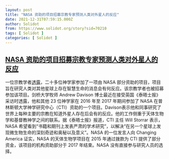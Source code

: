 ```yaml
---
layout: post
title: "NASA 资助的项目招募宗教专家预测人类对外星人的反应"
date: 2021-12-31T07:59:15.000Z
author: Solidot
from: https://www.solidot.org/story?sid=70210
tags: [ Solidot ]
categories: [ Solidot ]
---
```

<!--1640937555000-->
[NASA 资助的项目招募宗教专家预测人类对外星人的反应](https://www.solidot.org/story?sid=70210)
------

<div>
一位宗教学者<a href="https://thehill.com/changing-america/enrichment/arts-culture/587480-nasa-hired-religious-experts-to-predict-how-humans">透露</a>，二十多位神学家参加了一项由 NASA 部分资助的项目，项目旨在研究人类对其他星球上存在智慧生命的消息会有何反应。该宗教学者也被招募参加该项目。剑桥大学牧师 Andrew Davison 博士最近在接受英国《泰晤士报》采访时透露，他和其他 23 位神学家在 2016 年至 2017 年期间参加了 NASA 在普林斯顿大学神学研究中心（CTI）资助的一个项目。Davison表示他和同事研究了世界上每种主要的宗教在知道外星人存在后会有的反应。他的工作侧重于天体生物学和基督教神学之间的联系。据《泰晤士报》报道，CTI 主任 Will Storrar 表示，NASA 希望看到“书籍和期刊上发表严肃的学术研究”，以解决“在另一个星球上发现微生物生命的深刻奇迹和奥秘以及意义”。NASA 的一位发言人向 Changing America 证实，NASA 的天体生物学项目在 2015 年通过拨款为 CTI 提供了部分资金，该项目的机构资助部分于 2017 年结束。NASA 没有直接参与研究人员的选择。
</div>
